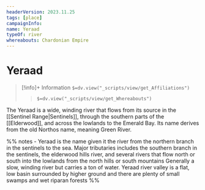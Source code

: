 ```yaml
---
headerVersion: 2023.11.25
tags: [place]
campaignInfo:
name: Yeraad
typeOf: river
whereabouts: Chardonian Empire
---
```

# Yeraad
>[!info]+ Information
> `$=dv.view("_scripts/view/get_Affiliations")`
>> `$=dv.view("_scripts/view/get_Whereabouts")`

The Yeraad is a wide, winding river that flows from its source in the [[Sentinel Range|Sentinels]], through the southern parts of the [[Elderwood]], and across the lowlands to the Emerald Bay. Its name derives from the old Northos name, meaning Green River. 

%% notes -
Yeraad is the name given it the river from the northern branch in the sentinels to the sea. Major tributaries includes the southern branch in the sentinels, the elderwood hills river, and several rivers that flow north or south into the lowlands from the north hills or south mountains
Generally a slow, winding river but carries a ton of water. Yeraad river valley is a flat, low basin surrounded by higher ground and there are plenty of small swamps and wet riparan forests
%%


